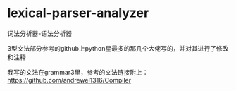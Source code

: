 # lexical-parser-analyzer
词法分析器-语法分析器


3型文法部分参考的github上python星最多的那几个大佬写的，并对其进行了修改和注释


我写的文法在grammar3里，参考的文法链接附上：https://github.com/andrewei1316/Compiler
